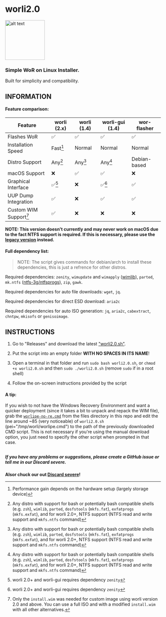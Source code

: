 # worli2.0

<img src="https://user-images.githubusercontent.com/76966404/138036784-79d9e23f-7eae-414c-904e-9c8883382bed.png" alt="alt text" title="logo made by fengzi" width="128" height="128">

### Simple WoR on Linux Installer. 

Built for simplicity and compatibility.

## INFORMATION

#### Feature comparison:

| Feature | worli (2.x) | worli (1.4) | worli-gui (1.4) | wor-flasher |
| --- | --- | --- | --- | --- |
| Flashes WoR | ✅ | ✅ | ✅ | ✅ |
| Installation Speed | Fast[^1] | Normal | Normal | Normal |
| Distro Support | Any[^2] | Any[^2] | Any[^2] | Debian-based |
| macOS Support | ❌ | ✅ | ✅ | ❌ |
| Graphical Interface | ✅[^3] | ❌ | ✅[^3] | ✅ |
| UUP Dump Integration | ✅ | ❌ | ✅ | ✅ |
| Custom WIM Support[^4] | ✅ | ❌ | ❌ | ❌ |

[^1]: Performance gain depends on the hardware setup (largely storage device)
[^2]: Any distro with support for bash or potentially bash compatible shells (e.g. `zsh`), `wimlib`, `parted`, `dosfstools` (`mkfs.fat`), `exfatprogs` (`mkfs.exfat`), and for worli 2.0+, NTFS support (NTFS read and write support and `mkfs.ntfs` command)
[^3]: worli 2.0+ and worli-gui requires dependency `zenity`
[^4]: Only the `install.wim` was needed for custom image using worli version 2.0 and above. You can use a full ISO and with a modified `install.wim` with all other alternatives.

**NOTE: This version doesn't currently and may never work on macOS due to the fact NTFS support is required. If this is necessary, please use the [legacy version](https://github.com/buddyjojo/worli/tree/main) instead.**

#### Full dependency list:

> NOTE: The script gives commands for debian/arch to install these dependencies, this is just a refrence for other distros.

Required dependencies: `zenity`, `wimupdate` and `wimapply` ([wimlib](https://wimlib.net/)), `parted`, `mk.ntfs` ([ntfs-3g/ntfsprogs](https://github.com/tuxera/ntfs-3g)), `zip`, `gawk`.

Required dependencies for auto file downloads: `wget`, `jq`.

Required dependencies for direct ESD download: `aria2c`

Required dependencies for auto ISO generation: `jq`, `aria2c`, `cabextract`, `chntpw`, `mkisofs` or `genisoimage`.

## INSTRUCTIONS

1. Go to "Releases" and download the latest ["worli2.0.sh"](https://github.com/buddyjojo/worli/releases/latest/download/worli2.0.sh).

2. Put the script into an empty folder **WITH NO SPACES IN ITS NAME**!

3. Open a terminal in that folder and run `sudo bash worli2.0.sh`, or `chmod +x worli2.0.sh` and then `sudo ./worli2.0.sh` (remove `sudo` if in a root shell)

4. Follow the on-screen instructions provided by the script

#### A tip:

If you wish to not have the Windows Recovery Environment and want a quicker deployment (since it takes a bit to unpack and repack the WIM file), grab the [`worlipe-no-re.cmd`](https://raw.githubusercontent.com/buddyjojo/worli/worli2.0/files/worlipe-no-re.cmd) from the files directory in this repo and edit the line around ~85 (very noticeable) of `worli2.0.sh` (pei="/tmp/worli/worlipe.cmd") to the path of the previously downloaded CMD script.
This is not necessary if you're using the manual download option, you just need to specify the other script when prompted in that case.

##

##### If you have any problems or suggestions, please create a GitHub issue or tell me in our Discard severe.

**Alsor chuck our out [Discard severe](https://discord.gg/26CMEjQ47g)!**
